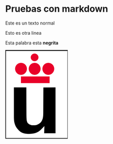 # Pruebas con markdown

Este es un texto normal 

Esto es otra linea

Esta palabra esta **negrita**

![](Logo-urjc.png)



